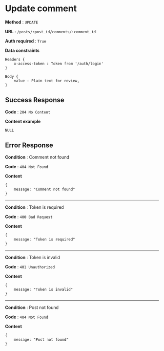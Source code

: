 # Update comment

**Method** : `UPDATE`

**URL** : `/posts/:post_id/comments/:comment_id`

**Auth required** : `True`

**Data constraints** 
```
Headers {
    x-access-token : Token from '/auth/login'
}

Body {
    value : Plain text for review,
}
```

## Success Response

**Code** : `204 No Content`

**Content example**
```
NULL
```

## Error Response

**Condition** : Comment not found

**Code** : `404 Not Found`

**Content**

```
{
    message: "Comment not found" 
}
```

***

**Condition** : Token is required

**Code** : `400 Bad Request`

**Content**

```
{
    message: "Token is required"
}
```

***

**Condition** : Token is invalid

**Code** : `401 Unauthorized`

**Content**

```
{
    message: "Token is invalid"
}
```

***

**Condition** : Post not found

**Code** : `404 Not Found`

**Content**

```
{
    message: "Post not found"
}
```